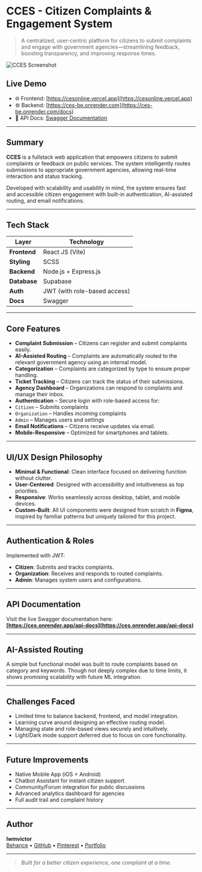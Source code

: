 # CCES - Citizen Complaints & Engagement System

> A centralized, user-centric platform for citizens to submit complaints and engage with government agencies—streamlining feedback, boosting transparency, and improving response times.

![CCES Screenshot](./preview.png) <!-- Optional: Replace with your actual image path -->

## Live Demo

- 🌐 Frontend: [https://cesonline.vercel.app](https://cesonline.vercel.app)
- ⚙️ Backend: [https://ces-be.onrender.com](https://ces-be.onrender.com/docs)
- 📑 API Docs: [Swagger Documentation](https://ces-be.onrender.com/docs/)

---

## Summary

**CCES** is a fullstack web application that empowers citizens to submit complaints or feedback on public services. The system intelligently routes submissions to appropriate government agencies, allowing real-time interaction and status tracking.

Developed with scalability and usability in mind, the system ensures fast and accessible citizen engagement with built-in authentication, AI-assisted routing, and email notifications.

---

## Tech Stack

| **Layer**     | **Technology**               |
| --------      | ---------------------------- |
| **Frontend**  | React JS (Vite)        |
| **Styling**   | SCSS                         |
| **Backend**   | Node.js + Express.js         |
| **Database**  | Supabase                     |
| **Auth**      | JWT (with role-based access) |
| **Docs**      | Swagger                      |


---

## Core Features

- **Complaint Submission** – Citizens can register and submit complaints easily.
- **AI-Assisted Routing** – Complaints are automatically routed to the relevant government agency using an internal model.
- **Categorization** – Complaints are categorized by type to ensure proper handling.
- **Ticket Tracking** – Citizens can track the status of their submissions.
- **Agency Dashboard** – Organizations can respond to complaints and manage their inbox.
- **Authentication** – Secure login with role-based access for:
- `Citizen` – Submits complaints
- `Organization` – Handles incoming complaints
- `Admin` – Manages users and settings
- **Email Notifications** – Citizens receive updates via email.
- **Mobile-Responsive** – Optimized for smartphones and tablets.

---

## UI/UX Design Philosophy

- **Minimal & Functional**: Clean interface focused on delivering function without clutter.
- **User-Centered**: Designed with accessibility and intuitiveness as top priorities.
- **Responsive**: Works seamlessly across desktop, tablet, and mobile devices.
- **Custom-Built**: All UI components were designed from scratch in **Figma**, inspired by familiar patterns but uniquely tailored for this project.

---

## Authentication & Roles

Implemented with JWT:

- **Citizen**: Submits and tracks complaints.
- **Organization**: Receives and responds to routed complaints.
- **Admin**: Manages system users and configurations.

---

## API Documentation

Visit the live Swagger documentation here:  
**[https://ces.onrender.app/api-docs](https://ces.onrender.app/api-docs)**

---

## AI-Assisted Routing

A simple but functional model was built to route complaints based on category and keywords. Though not deeply complex due to time limits, it shows promising scalability with future ML integration.

---

## Challenges Faced

- Limited time to balance backend, frontend, and model integration.
- Learning curve around designing an effective routing model.
- Managing state and role-based views securely and intuitively.
- Light/Dark mode support deferred due to focus on core functionality.

---

## Future Improvements

- Native Mobile App (iOS + Android)
- Chatbot Assistant for instant citizen support
- Community/Forum integration for public discussions
- Advanced analytics dashboard for agencies
- Full audit trail and complaint history

---

## Author

**Iwmvictor**  
[Behance](https://www.behance.net/iwmvictor) • [GitHub](https://github.com/iwmvictor) • [Pinterest](https://www.pinterest.com/iwmvictor) • [Portfolio](https://iwmvictor.vercel.app)

---

> _Built for a better citizen experience, one complaint at a time._
